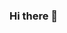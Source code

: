 ### Hi there 👋

<!--
**jidole02/jidole02** is a ✨ _special_ ✨ repository because its `README.md` (this file) appears on your GitHub profile.
github-readme-stats

Here are some ideas to get you started:

- 🔭 I’m currently working on ...
- 🌱 I’m currently learning ...
- 👯 I’m looking to collaborate on ...
- 🤔 I’m looking for help with ...
- 💬 Ask me about ...
- 📫 How to reach me: ...
- 😄 Pronouns: ...
- ⚡ Fun fact: ...
-->
